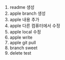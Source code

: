 1. readme 생성
2. apple branch 생성
3. apple 내용 추가
4. apple 다른 컴퓨터에서 수정
5. apple local 수정
6. apple write
7. apple git pull
8. branch sweet
9. delete test
